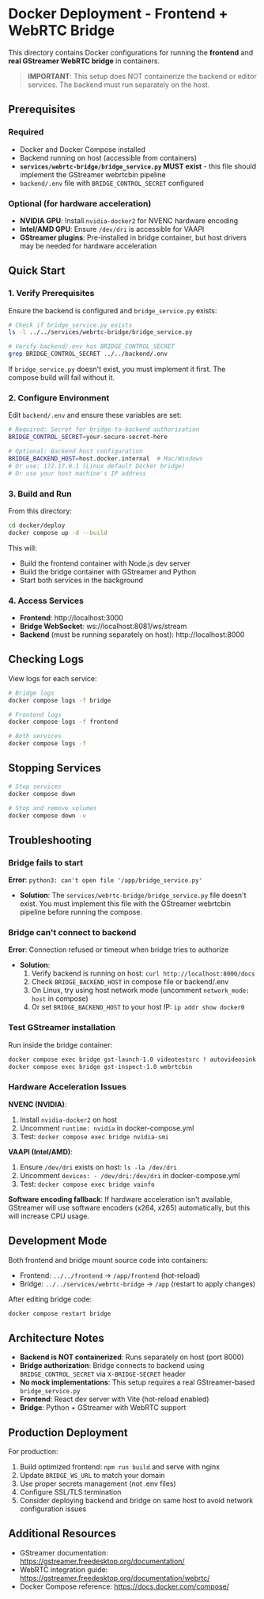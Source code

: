 # Docker Deployment - Frontend + WebRTC Bridge

This directory contains Docker configurations for running the **frontend** and **real GStreamer WebRTC bridge** in containers.

> **IMPORTANT**: This setup does NOT containerize the backend or editor services. The backend must run separately on the host.

## Prerequisites

### Required
- Docker and Docker Compose installed
- Backend running on host (accessible from containers)
- **`services/webrtc-bridge/bridge_service.py` MUST exist** - this file should implement the GStreamer webrtcbin pipeline
- `backend/.env` file with `BRIDGE_CONTROL_SECRET` configured

### Optional (for hardware acceleration)
- **NVIDIA GPU**: Install `nvidia-docker2` for NVENC hardware encoding
- **Intel/AMD GPU**: Ensure `/dev/dri` is accessible for VAAPI
- **GStreamer plugins**: Pre-installed in bridge container, but host drivers may be needed for hardware acceleration

## Quick Start

### 1. Verify Prerequisites

Ensure the backend is configured and `bridge_service.py` exists:

```bash
# Check if bridge_service.py exists
ls -l ../../services/webrtc-bridge/bridge_service.py

# Verify backend/.env has BRIDGE_CONTROL_SECRET
grep BRIDGE_CONTROL_SECRET ../../backend/.env
```

If `bridge_service.py` doesn't exist, you must implement it first. The compose build will fail without it.

### 2. Configure Environment

Edit `backend/.env` and ensure these variables are set:

```bash
# Required: Secret for bridge-to-backend authorization
BRIDGE_CONTROL_SECRET=your-secure-secret-here

# Optional: Backend host configuration
BRIDGE_BACKEND_HOST=host.docker.internal  # Mac/Windows
# Or use: 172.17.0.1 (Linux default Docker bridge)
# Or use your host machine's IP address
```

### 3. Build and Run

From this directory:

```bash
cd docker/deploy
docker compose up -d --build
```

This will:
- Build the frontend container with Node.js dev server
- Build the bridge container with GStreamer and Python
- Start both services in the background

### 4. Access Services

- **Frontend**: http://localhost:3000
- **Bridge WebSocket**: ws://localhost:8081/ws/stream
- **Backend** (must be running separately on host): http://localhost:8000

## Checking Logs

View logs for each service:

```bash
# Bridge logs
docker compose logs -f bridge

# Frontend logs
docker compose logs -f frontend

# Both services
docker compose logs -f
```

## Stopping Services

```bash
# Stop services
docker compose down

# Stop and remove volumes
docker compose down -v
```

## Troubleshooting

### Bridge fails to start

**Error**: `python3: can't open file '/app/bridge_service.py'`
- **Solution**: The `services/webrtc-bridge/bridge_service.py` file doesn't exist. You must implement this file with the GStreamer webrtcbin pipeline before running the compose.

### Bridge can't connect to backend

**Error**: Connection refused or timeout when bridge tries to authorize
- **Solution**: 
  1. Verify backend is running on host: `curl http://localhost:8000/docs`
  2. Check `BRIDGE_BACKEND_HOST` in compose file or backend/.env
  3. On Linux, try using host network mode (uncomment `network_mode: host` in compose)
  4. Or set `BRIDGE_BACKEND_HOST` to your host IP: `ip addr show docker0`

### Test GStreamer installation

Run inside the bridge container:

```bash
docker compose exec bridge gst-launch-1.0 videotestsrc ! autovideosink
docker compose exec bridge gst-inspect-1.0 webrtcbin
```

### Hardware Acceleration Issues

**NVENC (NVIDIA)**:
1. Install `nvidia-docker2` on host
2. Uncomment `runtime: nvidia` in docker-compose.yml
3. Test: `docker compose exec bridge nvidia-smi`

**VAAPI (Intel/AMD)**:
1. Ensure `/dev/dri` exists on host: `ls -la /dev/dri`
2. Uncomment `devices: - /dev/dri:/dev/dri` in docker-compose.yml
3. Test: `docker compose exec bridge vainfo`

**Software encoding fallback**:
If hardware acceleration isn't available, GStreamer will use software encoders (x264, x265) automatically, but this will increase CPU usage.

## Development Mode

Both frontend and bridge mount source code into containers:
- Frontend: `../../frontend` → `/app/frontend` (hot-reload)
- Bridge: `../../services/webrtc-bridge` → `/app` (restart to apply changes)

After editing bridge code:

```bash
docker compose restart bridge
```

## Architecture Notes

- **Backend is NOT containerized**: Runs separately on host (port 8000)
- **Bridge authorization**: Bridge connects to backend using `BRIDGE_CONTROL_SECRET` via `X-BRIDGE-SECRET` header
- **No mock implementations**: This setup requires a real GStreamer-based `bridge_service.py`
- **Frontend**: React dev server with Vite (hot-reload enabled)
- **Bridge**: Python + GStreamer with WebRTC support

## Production Deployment

For production:
1. Build optimized frontend: `npm run build` and serve with nginx
2. Update `BRIDGE_WS_URL` to match your domain
3. Use proper secrets management (not .env files)
4. Configure SSL/TLS termination
5. Consider deploying backend and bridge on same host to avoid network configuration issues

## Additional Resources

- GStreamer documentation: https://gstreamer.freedesktop.org/documentation/
- WebRTC integration guide: https://gstreamer.freedesktop.org/documentation/webrtc/
- Docker Compose reference: https://docs.docker.com/compose/
